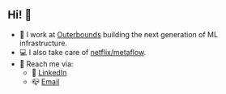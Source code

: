 ## Hi! 👋

- 🔭 I work at [Outerbounds](https://outerbounds.co/) building the next generation of ML infrastructure.
- 💻 I also take care of [netflix/metaflow](https://github.com/netflix/metaflow).
- 🙌 Reach me via:
    - 🔗 [LinkedIn](https://www.linkedin.com/in/savingoyal/)
    - 📪 [Email](mailto:savingoyal@gmail.com)
